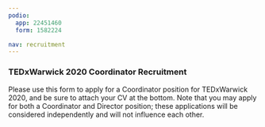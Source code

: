 ```yaml
---
podio:
  app: 22451460
  form: 1582224

nav: recruitment
---
```


### TEDxWarwick 2020 Coordinator Recruitment

Please use this form to apply for a Coordinator position for TEDxWarwick 2020,
and be sure to attach your CV at the bottom. Note that you may apply for both a
Coordinator and Director position; these applications will be considered
independently and will not influence each other.
